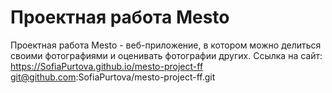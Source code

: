 # Проектная работа Mesto
Проектная работа Mesto - веб-приложение, в котором можно делиться своими фотографиями и оценивать фотографии других.
Ссылка на сайт: https://SofiaPurtova.github.io/mesto-project-ff
git@github.com:SofiaPurtova/mesto-project-ff.git
